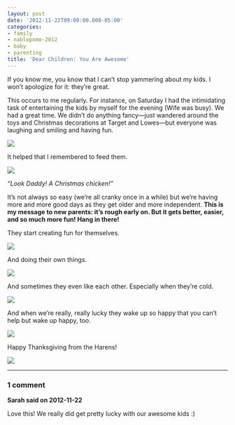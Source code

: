 ```yaml
---
layout: post
date: '2012-11-22T09:00:00.000-05:00'
categories:
- family
- nablopomo-2012
- baby
- parenting
title: 'Dear Children: You Are Awesome'
---
```


If you know me, you know that I can’t stop yammering about my kids. I won’t apologize for it: they’re great.

This occurs to me regularly. For instance, on Saturday I had the intimidating task of entertaining the kids by myself for the evening (Wife was busy). We had a great time. We didn’t do anything fancy—just wandered around the toys and Christmas decorations at Target and Lowes—but everyone was laughing and smiling and having fun.  

![](/assets/2012/2012-11-17_19.12.06.jpg)

It helped that I remembered to feed them.

![](/assets/2012/2012-11-16_18.35.58.jpg)  

*“Look Daddy! A Christmas chicken!”*

It’s not always so easy (we’re all cranky once in a while) but we’re having more and more good days as they get older and more independent. **This is my message to new parents: it’s rough early on. But it gets better, easier, and so much more fun! Hang in there!**

They start creating fun for themselves.

![](/assets/2012/2012-11-15_07.41.33.jpg)

And doing their own things.

![](/assets/2012/2012-11-15_19.22.10.jpg)

And sometimes they even like each other. Especially when they’re cold.

![](/assets/2012/2012-11-09_21.18.39.jpg)

And when we’re really, really lucky they wake up so happy that you can’t help but wake up happy, too.

![](/assets/2012/2012-11-06_09.35.43.jpg)

Happy Thanksgiving from the Harens!

![](/assets/2012/2012-11-07_22.23.00.jpg)

---

### 1 comment

**Sarah said on 2012-11-22**

Love this! We really did get pretty lucky with our awesome kids :)

